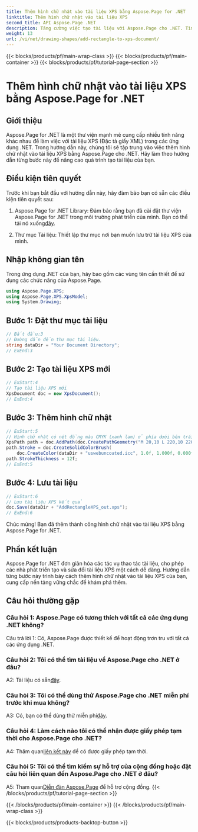 ```yaml
---
title: Thêm hình chữ nhật vào tài liệu XPS bằng Aspose.Page for .NET
linktitle: Thêm hình chữ nhật vào tài liệu XPS
second_title: API Aspose.Page .NET
description: Tăng cường việc tạo tài liệu với Aspose.Page cho .NET. Tìm hiểu cách thêm hình chữ nhật vào tài liệu XPS trong hướng dẫn từng bước này.
weight: 13
url: /vi/net/drawing-shapes/add-rectangle-to-xps-document/
---
```


{{< blocks/products/pf/main-wrap-class >}}
{{< blocks/products/pf/main-container >}}
{{< blocks/products/pf/tutorial-page-section >}}

# Thêm hình chữ nhật vào tài liệu XPS bằng Aspose.Page for .NET

## Giới thiệu

Aspose.Page for .NET là một thư viện mạnh mẽ cung cấp nhiều tính năng khác nhau để làm việc với tài liệu XPS (Đặc tả giấy XML) trong các ứng dụng .NET. Trong hướng dẫn này, chúng tôi sẽ tập trung vào việc thêm hình chữ nhật vào tài liệu XPS bằng Aspose.Page cho .NET. Hãy làm theo hướng dẫn từng bước này để nâng cao quá trình tạo tài liệu của bạn.

## Điều kiện tiên quyết

Trước khi bạn bắt đầu với hướng dẫn này, hãy đảm bảo bạn có sẵn các điều kiện tiên quyết sau:

1.  Aspose.Page for .NET Library: Đảm bảo rằng bạn đã cài đặt thư viện Aspose.Page for .NET trong môi trường phát triển của mình. Bạn có thể tải nó xuống[đây](https://releases.aspose.com/page/net/).

2. Thư mục Tài liệu: Thiết lập thư mục nơi bạn muốn lưu trữ tài liệu XPS của mình.

## Nhập không gian tên

Trong ứng dụng .NET của bạn, hãy bao gồm các vùng tên cần thiết để sử dụng các chức năng của Aspose.Page.

```csharp
using Aspose.Page.XPS;
using Aspose.Page.XPS.XpsModel;
using System.Drawing;
```

## Bước 1: Đặt thư mục tài liệu

```csharp
// Bắt đầu:3
// Đường dẫn đến thư mục tài liệu.
string dataDir = "Your Document Directory";
// ExEnd:3
```

## Bước 2: Tạo tài liệu XPS mới

```csharp
// ExStart:4
// Tạo tài liệu XPS mới
XpsDocument doc = new XpsDocument();
// ExEnd:4
```

## Bước 3: Thêm hình chữ nhật

```csharp
// ExStart:5
// Hình chữ nhật có nét đồng màu CMYK (xanh lam) ở phía dưới bên trái
XpsPath path = doc.AddPath(doc.CreatePathGeometry("M 20,10 L 220,10 220,100 20,100 Z"));
path.Stroke = doc.CreateSolidColorBrush(
    doc.CreateColor(dataDir + "uswebuncoated.icc", 1.0f, 1.000f, 0.000f, 0.000f, 0.000f));
path.StrokeThickness = 12f;
// ExEnd:5
```

## Bước 4: Lưu tài liệu

```csharp
// ExStart:6
// Lưu tài liệu XPS kết quả
doc.Save(dataDir + "AddRectangleXPS_out.xps");
// ExEnd:6
```

Chúc mừng! Bạn đã thêm thành công hình chữ nhật vào tài liệu XPS bằng Aspose.Page for .NET.

## Phần kết luận

Aspose.Page for .NET đơn giản hóa các tác vụ thao tác tài liệu, cho phép các nhà phát triển tạo và sửa đổi tài liệu XPS một cách dễ dàng. Hướng dẫn từng bước này trình bày cách thêm hình chữ nhật vào tài liệu XPS của bạn, cung cấp nền tảng vững chắc để khám phá thêm.

## Câu hỏi thường gặp

### Câu hỏi 1: Aspose.Page có tương thích với tất cả các ứng dụng .NET không?

Câu trả lời 1: Có, Aspose.Page được thiết kế để hoạt động trơn tru với tất cả các ứng dụng .NET.

### Câu hỏi 2: Tôi có thể tìm tài liệu về Aspose.Page cho .NET ở đâu?

 A2: Tài liệu có sẵn[đây](https://reference.aspose.com/page/net/).

### Câu hỏi 3: Tôi có thể dùng thử Aspose.Page cho .NET miễn phí trước khi mua không?

 A3: Có, bạn có thể dùng thử miễn phí[đây](https://releases.aspose.com/).

### Câu hỏi 4: Làm cách nào tôi có thể nhận được giấy phép tạm thời cho Aspose.Page cho .NET?

 A4: Thăm quan[liên kết này](https://purchase.aspose.com/temporary-license/) để có được giấy phép tạm thời.

### Câu hỏi 5: Tôi có thể tìm kiếm sự hỗ trợ của cộng đồng hoặc đặt câu hỏi liên quan đến Aspose.Page cho .NET ở đâu?

 A5: Tham quan[Diễn đàn Aspose.Page](https://forum.aspose.com/c/page/39) để hỗ trợ cộng đồng.
{{< /blocks/products/pf/tutorial-page-section >}}

{{< /blocks/products/pf/main-container >}}
{{< /blocks/products/pf/main-wrap-class >}}

{{< blocks/products/products-backtop-button >}}
